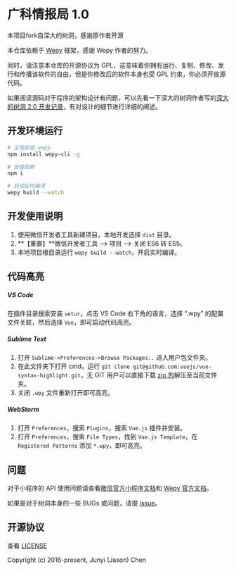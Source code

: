 # 广科情报局 1.0

本项目fork自深大的树洞，感谢原作者开源

本仓库依赖于 [Wepy](https://github.com/wepyjs/wepy) 框架，感谢 Wepy 作者的努力。

同时，请注意本仓库的开源协议为 GPL，这意味着你拥有运行、复制、修改、发行和传播该软件的自由，但是你修改后的软件本身也受 GPL 约束，你必须开放源代码。

如果阅读源码对于程序的架构设计有问题，可以先看一下深大的树洞作者写的[深大的树洞 2.0 开发记录](https://blog.ijason.cc/article/szu-shudong-2-development)，有对设计的细节进行详细的阐述。

## 开发环境运行

```bash
# 全局安装 wepy
npm install wepy-cli -g

# 安装依赖
npm i

# 启动实时编译
wepy build --watch
```

## 开发使用说明

 1. 使用微信开发者工具新建项目，本地开发选择 `dist` 目录。
 2. **【重要】**微信开发者工具 --> 项目 --> 关闭 ES6 转 ES5。
 3. 本地项目根目录运行 `wepy build --watch`，开启实时编译。

## 代码高亮

##### VS Code

在插件目录搜索安装 `vetur`，点击 VS Code 右下角的语言，选择 “.wpy” 的配置文件关联，然后选择 `Vue`，即可启动代码高亮。

##### Sublime Text

 1. 打开 `Sublime->Preferences->Browse Packages..` 进入用户包文件夹。
 2. 在此文件夹下打开 cmd，运行 `git clone git@github.com:vuejs/vue-syntax-highlight.git`，无 GIT 用户可以直接下载 [zip 包](https://github.com/vuejs/vue-syntax-highlight/archive/master.zip)解压至当前文件夹。
 3. 关闭 `.wpy` 文件重新打开即可高亮。

##### WebStorm

1. 打开 `Preferences`，搜索 `Plugins`，搜索 `Vue.js` 插件并安装。
2. 打开 `Preferences`，搜索 `File Types`，找到 `Vue.js Template`，在 `Registered Patterns` 添加 `*.wpy`，即可高亮。

## 问题

对于小程序的 API 使用问题请查看[微信官方小程序文档](https://mp.weixin.qq.com/debug/wxadoc/dev/)和 [Wepy 官方文档](https://wepyjs.github.io/wepy/#/)。

如果是对于树洞本身的一些 BUGs 或问题，请提 [issue](https://github.com/jas0ncn/szushudong/issues)。

## 开源协议
查看 [LICENSE](https://github.com/jas0ncn/szushudong/blob/master/LICENSE)

Copyright (c) 2016-present, Junyi (Jason) Chen
